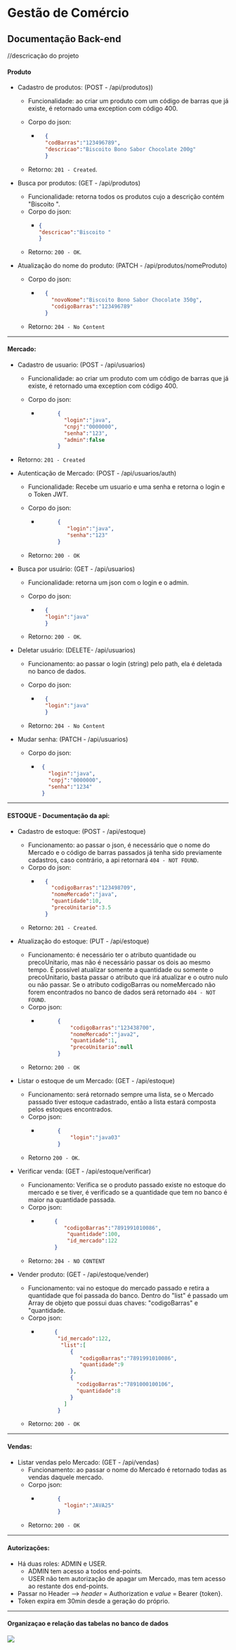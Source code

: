# Gestão de Comércio

<h2>Documentação Back-end</h2>

//descricação do projeto

<h4>Produto</h4>

- Cadastro de produtos: (POST - /api/produtos))

    - Funcionalidade: ao criar um produto com um código de barras que já existe, é retornado uma exception com código 400.

    - Corpo do json:

        - ```json 
            {
            "codBarras":"123496789",     
            "descricao":"Biscoito Bono Sabor Chocolate 200g" 
            } 
          ```    

    - Retorno: ```201 - Created```.

- Busca por produtos: (GET - /api/produtos)
    - Funcionalidade: retorna todos os produtos cujo a descrição contém "Biscoito ".
    - Corpo do json:
        - ```json
          {
          "descricao":"Biscoito "
          }
          ```
    - Retorno: ```200 - OK```.

- Atualização do nome do produto: (PATCH - /api/produtos/nomeProduto)
    - Corpo do json:

        - ```json
            {
              "novoNome":"Biscoito Bono Sabor Chocolate 350g",
              "codigoBarras":"123496789"
            }
          ```
    - Retorno: ```204 - No Content```
-----------------------------------------------------------------------------------------------------------------------------------------------------------------------
<h4> Mercado:</h4>

- Cadastro de usuario: (POST - /api/usuarios)

    - Funcionalidade: ao criar um produto com um código de barras que já existe, é retornado uma exception com código 400.

    - Corpo do json:
        - ```json
                {
                  "login":"java",
                  "cnpj":"0000000",
                  "senha":"123",
                  "admin":false
                }
          ```

- Retorno: ```201 - Created```

- Autenticação de Mercado: (POST - /api/usuarios/auth)

    - Funcionalidade: Recebe um usuario e uma senha e retorna o login e o Token JWT.
    
    - Corpo do json:
        - ```json
                {
                   "login":"java",
                   "senha":"123"
                }
          ```
    - Retorno: ```200 - OK```

- Busca por usuário: (GET - /api/usuarios)
    - Funcionalidade: retorna um json com o login e o admin.

    - Corpo do json:
        - ```json
            {
            "login":"java"
            }
          ```

    - Retorno: ```200 - OK```.

- Deletar usuário: (DELETE- /api/usuarios)

    - Funcionamento: ao passar o login (string) pelo path, ela é deletada no banco de dados.
    
    - Corpo do json:
        - ```json
            {
            "login":"java"
            }
          ```

    - Retorno: ```204 - No Content```

- Mudar senha: (PATCH -  /api/usuarios)
    - Corpo do json:
        - ```json
           {
             "login":"java",
             "cnpj":"0000000",
             "senha":"1234"
           }
           ```
-----------------------------------------------------------------------------------------------------------------------------------------------------------------------
 <h4> ESTOQUE - Documentação da api:</h4>

- Cadastro de estoque: (POST - /api/estoque)
    - Funcionamento: ao passar o json, é necessário que o nome do Mercado e o código de barras passados já tenha sido previamente cadastros, caso contrário, a api retornará ```404 - NOT FOUND```.
    - Corpo do json:
        - ```json
            {
              "codigoBarras":"123498709",
              "nomeMercado":"java",
              "quantidade":10,
              "precoUnitario":3.5
            }
          ```
    - Retorno: ```201 - Created```.
- Atualização do estoque: (PUT - /api/estoque)
  - Funcionamento: é necessário ter o atributo quantidade ou precoUnitario, mas não é necessário passar os dois ao mesmo tempo. É possível atualizar somente a quantidade ou somente o precoUnitario, basta passar o atributo que irá atualizar e o outro nulo ou não passar. Se o atributo codigoBarras ou nomeMercado não forem encontrados no banco de dados será retornado ```404 - NOT FOUND```.
  - Corpo json:
    - ```json
            {
                "codigoBarras":"123438700",
                "nomeMercado":"java2",
                "quantidade":1,
                "precoUnitario":null
            }
      ```
   - Retorno: ```200 - OK```
   
- Listar o estoque de um Mercado: (GET - /api/estoque)
  - Funcionamento: será retornado sempre uma lista, se o Mercado passado tiver estoque cadastrado, então a lista estará composta pelos estoques encontrados.
  - Corpo json:
    - ```json
            {
                "login":"java03"
            }
      ```
  - Retorno ```200 - OK```.

- Verificar venda: (GET - /api/estoque/verificar)
  - Funcionamento: Verifica se o produto passado existe no estoque do mercado e se tiver, é verificado se a quantidade que tem no banco é maior na quantidade passada.
  - Corpo json:
    - ```json
           {
              "codigoBarras":"7891991010086",
               "quantidade":100,
               "id_mercado":122
           }
       ```
  - Retorno: ```204 - NO CONTENT```
- Vender produto: (GET - /api/estoque/vender)
  - Funcionamento: vai no estoque do mercado passado e retira a quantidade que foi passada do banco. Dentro do "list" é passado um Array de objeto que possui duas chaves: "codigoBarras" e "quantidade.
  - Corpo json:
    - ```json
           {
            "id_mercado":122,
             "list":[
                {
                   "codigoBarras":"7891991010086",
                   "quantidade":9
                },
                {
                  "codigoBarras":"7891000100106",
                  "quantidade":8
                }
              ]
            }
      ```
  - Retorno: ```200 - OK```
-----------------------------------------------------------------------------------------------------------------------------------------------------------------------
<h4>Vendas:</h4>

- Listar vendas pelo Mercado: (GET - /api/vendas)
  - Funcionamento: ao passar o nome do Mercado é retornado todas as vendas daquele mercado.
  - Corpo json:
    - ```json
            {
              "login":"JAVA25"
            }
      ```
  - Retorno: ```200 - OK```
-----------------------------------------------------------------------------------------------------------------------------------------------------------------------
<h4>Autorizações:</h4>

- Há duas roles: ADMIN e USER.
  - ADMIN tem acesso a todos end-points.
  - USER não tem autorização de apagar um Mercado, mas tem acesso ao restante dos end-points.
- Passar no Header --> *header* = Authorization e *value* = Bearer {token}.
- Token expira em 30min desde a geração do próprio.
    
-----------------------------------------------------------------------------------------------------------------------------------------------------------------------
<h4>Organizaçao e relação das tabelas no banco de dados</h4>
<img src="https://user-images.githubusercontent.com/110779984/230939378-070fee41-1ddc-46bf-ba80-f5169aa99c40.png">

